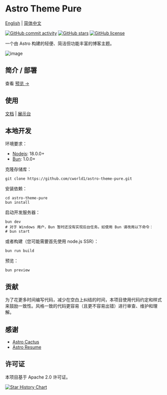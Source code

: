 # Astro Theme Pure

[English](./README.md) | [简体中文](./README-zh-CN.md)

[![GitHub commit activity](https://img.shields.io/github/commit-activity/t/cworld1/astro-theme-pure?label=commits&style=flat-square)](https://github.com/cworld1/astro-theme-pure/commits)
[![GitHub stars](https://img.shields.io/github/stars/cworld1/astro-theme-pure?style=flat-square)](https://github.com/cworld1/astro-theme-pure/stargazers)
[![GitHub license](https://img.shields.io/github/license/cworld1/astro-theme-pure?style=flat-square)](https://github.com/cworld1/astro-theme-pure/blob/main/LICENSE)

一个由 Astro 构建的轻便、简洁但功能丰富的博客主题。

![image](https://github.com/user-attachments/assets/7eb17ddf-fd5f-42f3-a337-675a21ba7a27)

## 简介 / 部署

查看 [预览 →](https://astro-pure.js.org/)

## 使用

[文档](https://astro-pure.js.org/docs/list) | [展示台](https://github.com/cworld1/astro-theme-pure/issues/10)

## 本地开发

环境要求：

- [Nodejs](https://nodejs.org/): 18.0.0+
- [Bun](https://bun.sh/): 1.0.0+

克隆存储库：

```shell
git clone https://github.com/cworld1/astro-theme-pure.git
```

安装依赖：

```shell
cd astro-theme-pure
bun install
```

启动开发服务器：

```shell
bun dev
# 对于 Windows 用户，Bun 暂时还没有实现后台任务。如使用 Bun 请改用以下命令：
# bun start
```

或者构建（您可能需要首先使用 node.js SSR）：

```shell
bun run build
```

预览：

```shell
bun preview
```

## 贡献

为了花更多时间编写代码，减少在空白上纠结的时间，本项目使用代码约定和样式来鼓励一致性。风格一致的代码更容易（且更不容易出错）进行审查、维护和理解。

## 感谢

- [Astro Cactus](https://github.com/chrismwilliams/astro-theme-cactus)
- [Astro Resume](https://github.com/srleom/astro-theme-resume)

## 许可证

本项目基于 Apache 2.0 许可证。

[![Star History Chart](https://api.star-history.com/svg?repos=cworld1/astro-theme-pure&type=Date)](https://star-history.com/#cworld1/astro-theme-pure&Date)
